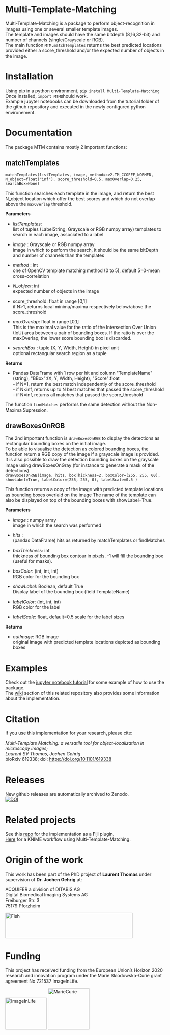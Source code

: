 ﻿# Multi-Template-Matching
Multi-Template-Matching is a package to perform object-recognition in images using one or several smaller template images.  
The template and images should have the same bitdepth (8,16,32-bit) and number of channels (single/Grayscale or RGB).  
The main function `MTM.matchTemplates` returns the best predicted locations provided either a score_threshold and/or the expected number of objects in the image.  

# Installation
Using pip in a python environment, `pip install Multi-Template-Matching`  
Once installed, `import MTM`should work.  
Example jupyter notebooks can be downloaded from the tutorial folder of the github repository and executed in the newly configured python environement.  

# Documentation
The package MTM contains mostly 2 important functions:  

## matchTemplates  
`matchTemplates(listTemplates, image, method=cv2.TM_CCOEFF_NORMED, N_object=float("inf"), score_threshold=0.5, maxOverlap=0.25, searchBox=None)`  

This function searches each template in the image, and return the best N_object location which offer the best scores and which do not overlap above the `maxOverlap` threshold.  

__Parameters__
- _listTemplates_:   
            list of tuples (LabelString, Grayscale or RGB numpy array) templates to search in each image, associated to a label 

- _image_  : Grayscale or RGB numpy array  
           image in which to perform the search, it should be the same bitDepth and number of channels than the templates

- _method_ : int   
            one of OpenCV template matching method (0 to 5), default 5=0-mean cross-correlation

- _N_object_: int  
            expected number of objects in the image

- score_threshold: float in range [0,1]  
            if N>1, returns local minima/maxima respectively below/above the score_threshold

- _maxOverlap_: float in range [0,1]  
            This is the maximal value for the ratio of the Intersection Over Union (IoU) area between a pair of bounding boxes.
            If the ratio is over the maxOverlap, the lower score bounding box is discarded.

- _searchBox_ : tuple (X, Y, Width, Height) in pixel unit  
            optional rectangular search region as a tuple
    
__Returns__
- Pandas DataFrame with 1 row per hit and column "TemplateName"(string), "BBox":(X, Y, Width, Height), "Score":float             
            - if N=1, return the best match independently of the score_threshold  
            - if N<inf, returns up to N best matches that passed the score_threshold  
            - if N=inf, returns all matches that passed the score_threshold  


The function `findMatches` performs the same detection without the Non-Maxima Supression.  

## drawBoxesOnRGB
The 2nd important function is `drawBoxesOnRGB` to display the detections as rectangular bounding boxes on the initial image.  
To be able to visualise the detection as colored bounding boxes, the function return a RGB copy of the image if a grayscale image is provided.  
It is also possible to draw the detection bounding boxes on the grayscale image using drawBoxesOnGray (for instance to generate a mask of the detections).      
`drawBoxesOnRGB(image, hits, boxThickness=2, boxColor=(255, 255, 00), showLabel=True, labelColor=(255, 255, 0), labelScale=0.5 )`

This function returns a copy of the image with predicted template locations as bounding boxes overlaid on the image
The name of the template can also be displayed on top of the bounding boxes with showLabel=True.

__Parameters__
- _image_  : numpy array  
        image in which the search was performed  
        
- _hits_ :  
        (pandas DataFrame) hits as returned by matchTemplates or findMatches  
        
- _boxThickness_: int  
        thickness of bounding box contour in pixels. -1 will fill the bounding box (useful for masks).  
        
- _boxColor_: (int, int, int)  
        RGB color for the bounding box  

- _showLabel_: Boolean, default True  
        Display label of the bounding box (field TemplateName)

- _labelColor_: (int, int, int)  
          RGB color for the label  

- _labelScale_: float, default=0.5
	scale for the label sizes

__Returns__
- _outImage_: RGB image  
        original image with predicted template locations depicted as bounding boxes  

# Examples
Check out the [jupyter notebook tutorial](https://github.com/multi-template-matching/MultiTemplateMatching-Python/tree/master/tutorials) for some example of how to use the package.  
The [wiki](https://github.com/multi-template-matching/MultiTemplateMatching-Fiji/wiki) section of this related repository also provides some information about the implementation.

# Citation
If you use this implementation for your research, please cite:
  
_Multi-Template Matching: a versatile tool for object-localization in microscopy images;_  
_Laurent SV Thomas, Jochen Gehrig_  
bioRxiv 619338; doi: https://doi.org/10.1101/619338

# Releases
New github releases are automatically archived to Zenodo.  
[![DOI](https://zenodo.org/badge/197186256.svg)](https://zenodo.org/badge/latestdoi/197186256)

# Related projects
See this [repo](https://github.com/multi-template-matching/MultiTemplateMatching-Fiji) for the implementation as a Fiji plugin.  
[Here](https://nodepit.com/workflow/com.nodepit.space%2Flthomas%2Fpublic%2FMulti-Template%20Matching.knwf) for a KNIME workflow using Multi-Template-Matching.


# Origin of the work
This work has been part of the PhD project of **Laurent Thomas** under supervision of **Dr. Jochen Gehrig** at:  
  
ACQUIFER a division of DITABIS AG  
Digital Biomedical Imaging Systems AG  
Freiburger Str. 3  
75179 Pforzheim  

<img src="https://github.com/multi-template-matching/MultiTemplateMatching-Python/blob/master/images/Acquifer_Logo_60k_cmyk_300dpi.png" alt="Fish" width="400" height="80">     

# Funding
This project has received funding from the European Union’s Horizon 2020 research and innovation program under the Marie Sklodowska-Curie grant agreement No 721537 ImageInLife.  

<p float="left">
<img src="https://github.com/multi-template-matching/MultiTemplateMatching-Python/blob/master/images/ImageInlife.png" alt="ImageInLife" width="130" height="100">
<img src="https://github.com/multi-template-matching/MultiTemplateMatching-Python/blob/master/images/MarieCurie.jpg" alt="MarieCurie" width="130" height="130">
</p>
